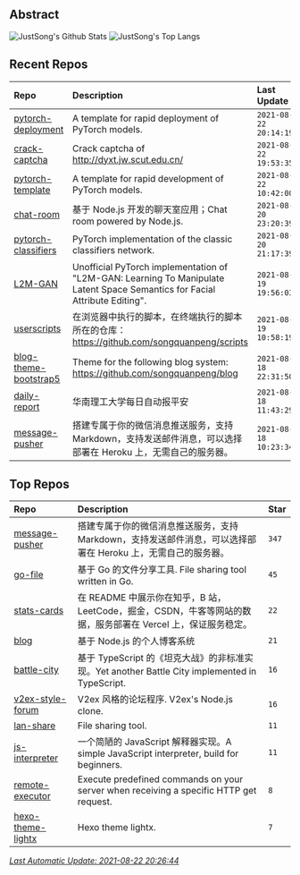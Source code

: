 ## Abstract
![JustSong's Github Stats](https://github-readme-stats.vercel.app/api?username=songquanpeng&show_icons=true&hide_border=true)
![JustSong's Top Langs](https://github-readme-stats.vercel.app/api/top-langs/?username=songquanpeng&layout=compact&hide_border=true&langs_count=10)

## Recent Repos
|Repo|Description|Last Update|
|:--|:--|:--|
|[pytorch-deployment](https://github.com/songquanpeng/pytorch-deployment)|A template for rapid deployment of PyTorch models.|`2021-08-22 20:14:19`|
|[crack-captcha](https://github.com/songquanpeng/crack-captcha)|Crack captcha of http://dyxt.jw.scut.edu.cn/|`2021-08-22 19:53:35`|
|[pytorch-template](https://github.com/songquanpeng/pytorch-template)|A template for rapid development of PyTorch models.|`2021-08-22 10:42:00`|
|[chat-room](https://github.com/songquanpeng/chat-room)|基于 Node.js 开发的聊天室应用；Chat room powered by Node.js.|`2021-08-20 23:20:39`|
|[pytorch-classifiers](https://github.com/songquanpeng/pytorch-classifiers)|PyTorch implementation of the classic classifiers network.|`2021-08-20 21:17:39`|
|[L2M-GAN](https://github.com/songquanpeng/L2M-GAN)|Unofficial PyTorch implementation of "L2M-GAN: Learning To Manipulate Latent Space Semantics for Facial Attribute Editing".|`2021-08-19 19:56:03`|
|[userscripts](https://github.com/songquanpeng/userscripts)|在浏览器中执行的脚本，在终端执行的脚本所在的仓库：https://github.com/songquanpeng/scripts|`2021-08-19 10:58:19`|
|[blog-theme-bootstrap5](https://github.com/songquanpeng/blog-theme-bootstrap5)|Theme for the following blog system: https://github.com/songquanpeng/blog|`2021-08-18 22:31:50`|
|[daily-report](https://github.com/songquanpeng/daily-report)|华南理工大学每日自动报平安|`2021-08-18 11:43:29`|
|[message-pusher](https://github.com/songquanpeng/message-pusher)|搭建专属于你的微信消息推送服务，支持 Markdown，支持发送邮件消息，可以选择部署在 Heroku 上，无需自己的服务器。|`2021-08-18 10:23:34`|

## Top Repos
|Repo|Description|Star|
|:--|:--|:--|
|[message-pusher](https://github.com/songquanpeng/message-pusher)|搭建专属于你的微信消息推送服务，支持 Markdown，支持发送邮件消息，可以选择部署在 Heroku 上，无需自己的服务器。|`347`|
|[go-file](https://github.com/songquanpeng/go-file)|基于 Go 的文件分享工具. File sharing tool written in Go.|`45`|
|[stats-cards](https://github.com/songquanpeng/stats-cards)|在 README 中展示你在知乎，B 站，LeetCode，掘金，CSDN，牛客等网站的数据，服务部署在 Vercel 上，保证服务稳定。|`22`|
|[blog](https://github.com/songquanpeng/blog)|基于 Node.js 的个人博客系统|`21`|
|[battle-city](https://github.com/songquanpeng/battle-city)|基于 TypeScript 的《坦克大战》的非标准实现。Yet another Battle City implemented in TypeScript.|`16`|
|[v2ex-style-forum](https://github.com/songquanpeng/v2ex-style-forum)|V2ex 风格的论坛程序. V2ex's Node.js clone.|`16`|
|[lan-share](https://github.com/songquanpeng/lan-share)|File sharing tool. |`11`|
|[js-interpreter](https://github.com/songquanpeng/js-interpreter)|一个简陋的 JavaScript 解释器实现。A simple JavaScript interpreter, build for beginners.|`11`|
|[remote-executor](https://github.com/songquanpeng/remote-executor)|Execute predefined commands on your server when receiving a specific HTTP get request.|`8`|
|[hexo-theme-lightx](https://github.com/songquanpeng/hexo-theme-lightx)|Hexo theme lightx.|`7`|



*[Last Automatic Update: 2021-08-22 20:26:44](https://github.com/songquanpeng/songquanpeng/blob/master/help.md)*
